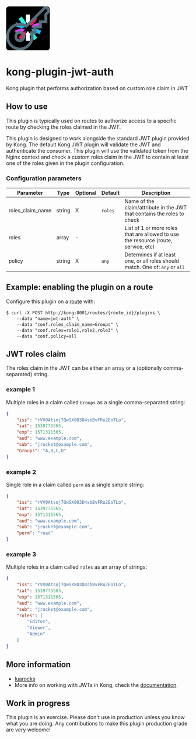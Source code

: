 ![JWT-Auth Icon](jwt-auth.png)

# kong-plugin-jwt-auth
Kong plugin that performs authorization based on custom role claim in JWT

## How to use
This plugin is typically used on routes to authorize access to a specific
route by checking the roles claimed in the JWT.

This plugin is designed to work alongside the standard JWT plugin provided
by Kong. The default Kong JWT plugin will validate the JWT and authenticate
the consumer. This plugin will use the validated token from the Nginx context
and check a custom roles claim in the JWT to contain at least one of the
roles given in the plugin configuration.

### Configuration parameters
| Parameter        | Type   | Optional | Default | Description |
| ---------------- | ------ | -------- | ------- | ----------- |
| roles_claim_name | string | X        | `roles` | Name of the claim/attribute in the JWT that contains the roles to check |
| roles            | array  | -        |         | List of 1 or more roles that are allowed to use the resource (route, service, etc) |
| policy           | string | X        | `any`   | Determines if at least one, or all roles should match. One of: `any` or `all` |

## Example: enabling the plugin on a route
Configure this plugin on a [route](https://docs.konghq.com/latest/admin-api/#Route-object)
with:

```shell
$ curl -X POST http://kong:8001/routes/{route_id}/plugins \
    --data "name=jwt-auth" \
    --data "conf.roles_claim_name=Groups" \
    --data "conf.roles=role1,role2,role3" \
    --data "conf.policy=all
```
## JWT roles claim
The roles claim in the JWT can be either an array or a (optionally comma-separated) string.

### example 1
Multiple roles in a claim called `Groups` as a single comma-separated string:
```json
{
    "iss": "rVV0Atsoj7QwSX803D4sbBvFRu2EoTLo",
    "iat": 1539775565,
    "exp": 1571311565,
    "aud": "www.example.com",
    "sub": "jrocket@example.com",
    "Groups": "A,B,C,D"
}
```
### example 2
Single role in a claim called `perm` as a single simple string:
```json
{
    "iss": "rVV0Atsoj7QwSX803D4sbBvFRu2EoTLo",
    "iat": 1539775565,
    "exp": 1571311565,
    "aud": "www.example.com",
    "sub": "jrocket@example.com",
    "perm": "read"
}
```
### example 3
Multiple roles in a claim called `roles` as an array of strings:
```json
{
    "iss": "rVV0Atsoj7QwSX803D4sbBvFRu2EoTLo",
    "iat": 1539775565,
    "exp": 1571311565,
    "aud": "www.example.com",
    "sub": "jrocket@example.com",
    "roles": [
        "Editor",
        "Viewer",
        "Admin"
    ]
}
```

## More information
- [luarocks](https://luarocks.org/modules/bjwschaap/kong-plugin-jwt-auth)
- More info on working with JWTs in Kong, check the
  [documentation](https://docs.konghq.com/hub/kong-inc/jwt/).

## Work in progress
This plugin is an exercise. Please don't use in production unless you know
what you are doing. Any contributions to make this plugin production
grade are very welcome!
